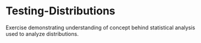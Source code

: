 # Testing-Distributions
Exercise demonstrating understanding of concept behind statistical analysis used to analyze distributions.
